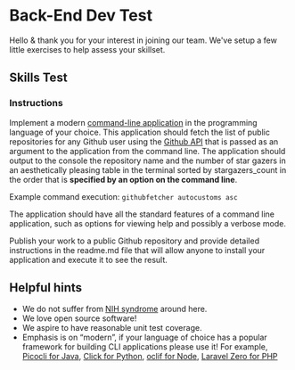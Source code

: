 # Back-End Dev Test

Hello & thank you for your interest in joining our team. We've setup a few little exercises to help assess your skillset.

## Skills Test

### Instructions
Implement a modern [command-line application](https://learn.co/lessons/intro-to-cli-applications) in the programming language of your choice. This application should fetch the list of public repositories for any Github user using the [Github API](https://developer.github.com/v3/) that is passed as an argument to the application from the command line. The application should output to the console the repository name and the number of star gazers in an aesthetically pleasing table in the terminal sorted by stargazers_count in the order that is **specified by an option on the command line**.

Example command execution:
```githubfetcher autocustoms asc```

The application should have all the standard features of a command line application, such as options for viewing help and possibly a verbose mode.

Publish your work to a public Github repository and provide detailed instructions in the readme.md file that will allow anyone to install your application and execute it to see the result.

## Helpful hints
- We do not suffer from [NIH syndrome](https://en.wikipedia.org/wiki/Not_invented_here) around here.
- We love open source software!
- We aspire to have reasonable unit test coverage.
- Emphasis is on “modern”, if your language of choice has a popular framework for building CLI applications please use it! For example, [Picocli for Java](https://picocli.info/), [Click for Python](https://github.com/pallets/click), [oclif for Node](https://github.com/oclif/oclif), [Laravel Zero for PHP](https://github.com/laravel-zero/laravel-zero)
